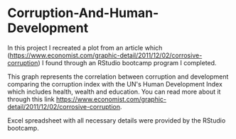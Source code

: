 # Corruption-And-Human-Development

In this project I recreated a plot from an article which (https://www.economist.com/graphic-detail/2011/12/02/corrosive-corruption) I found through an RStudio bootcamp program I completed.  

This graph represents the correlation between corruption and development comparing the corruption index with the UN's Human Development Index which includes health, wealth and education. You can read more about it through this link https://www.economist.com/graphic-detail/2011/12/02/corrosive-corruption. 

Excel spreadsheet with all necessary details were provided by the RStudio bootcamp.